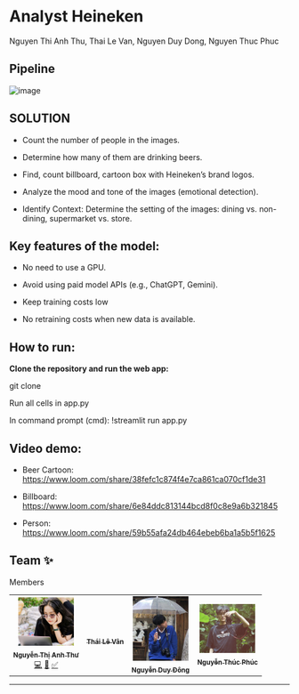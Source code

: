 # Analyst Heineken

Nguyen Thi Anh Thu, Thai Le Van, Nguyen Duy Dong, Nguyen Thuc Phuc

## Pipeline

![image](https://github.com/nguyenthianhthu0903/Heineken/assets/82956224/a5aa828d-71fe-4cfb-868f-a9087d601205)


## SOLUTION
- Count the number of people in the images.
  
- Determine how many of them are drinking beers.
  
- Find, count billboard, cartoon box with Heineken’s brand logos.
  
- Analyze the mood and tone of the images (emotional detection).
  
- Identify Context: Determine the setting of the images: dining vs. non-dining, supermarket vs. store.

## Key features of the model:

- No need to use a GPU.
  
- Avoid using paid model APIs (e.g., ChatGPT, Gemini).
  
- Keep training costs low

- No retraining costs when new data is available.

## How to run:

**Clone the repository and run the web app:**

   git clone <repository-url>
   
   Run all cells in app.py
   
   In command prompt (cmd): !streamlit run app.py

## Video demo:

- Beer Cartoon: https://www.loom.com/share/38fefc1c874f4e7ca861ca070cf1de31
  
- Billboard: https://www.loom.com/share/6e84ddc813144bcd8f0c8e9a6b321845
  
- Person: https://www.loom.com/share/59b55afa24db464ebeb6ba1a5b5f1625 


## Team ✨

Members

<table>
  <tr>
    <td align="center"><a href="https://www.facebook.com/nguyenthianhthu09"><img src="./teambg/anhthu.jpg" width="100px;" alt=""/><br /><sub><b>Nguyễn Thị Anh Thư</b></sub></a><br /><a href="https://github.com/nguyenthianhthu0903" title="Code">💻</a> <a href="https://github.com/nguyenthianhthu0903" title="DEV">📖</a> <a href="https://github.com/nguyenthianhthu0903" title="Maintenance">✅</a></td>
      <td align="center"><a href="https://www.facebook.com/thai.vanle.946"><img src="./frontend/images/image.jpg" width="100px;" alt=""/><br /><sub><b>Thái Lê Vân</b> </sub></a> </td>
    <td align="center"><a href="https://www.facebook.com/w.terrr"><img src="./teambg/dong.jpg" width="100px;" alt=""/><br /><sub><b>Nguyễn Duy Đông</b> </sub></a> </td>
     <td align="center"><a href="https://www.facebook.com/profile.php?id=100022995554827"><img src="./teambg/phuc.jpg" width="100px;" alt=""/><br /><sub><b>Nguyễn Thúc Phúc</b> </sub></a> </td>
  </tr>
  </table>

---
